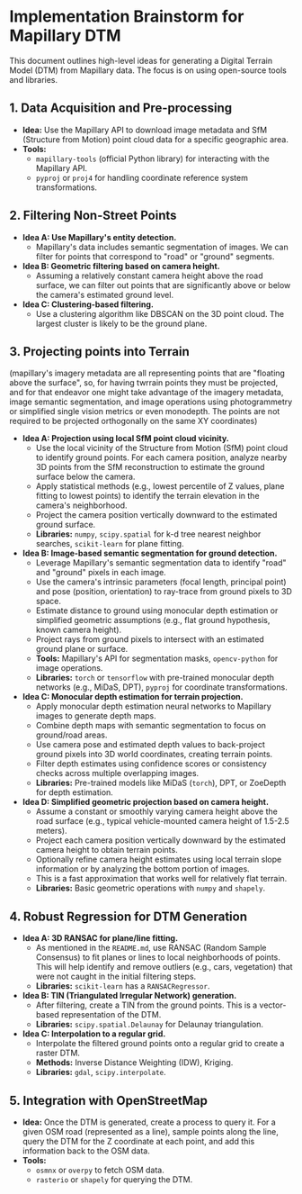 # Implementation Brainstorm for Mapillary DTM

This document outlines high-level ideas for generating a Digital Terrain Model (DTM) from Mapillary data. The focus is on using open-source tools and libraries.

## 1. Data Acquisition and Pre-processing

*   **Idea:** Use the Mapillary API to download image metadata and SfM (Structure from Motion) point cloud data for a specific geographic area.
*   **Tools:**
    *   `mapillary-tools` (official Python library) for interacting with the Mapillary API.
    *   `pyproj` or `proj4` for handling coordinate reference system transformations.

## 2. Filtering Non-Street Points

*   **Idea A: Use Mapillary's entity detection.**
    *   Mapillary's data includes semantic segmentation of images. We can filter for points that correspond to "road" or "ground" segments.
*   **Idea B: Geometric filtering based on camera height.**
    *   Assuming a relatively constant camera height above the road surface, we can filter out points that are significantly above or below the camera's estimated ground level.
*   **Idea C: Clustering-based filtering.**
    *   Use a clustering algorithm like DBSCAN on the 3D point cloud. The largest cluster is likely to be the ground plane.

## 3. Projecting points into Terrain

(mapillary's imagery metadata are all representing points that are "floating above the surface", so, for having twrrain points they must be projected, and for that endeavor one might take advantage of the imagery metadata, image semantic segmentation, and image operations using photogrammetry or simplified single vision metrics or even monodepth. The points are not required to be projected orthogonally on the same XY coordinates)

*   **Idea A: Projection using local SfM point cloud vicinity.**
    *   Use the local vicinity of the Structure from Motion (SfM) point cloud to identify ground points. For each camera position, analyze nearby 3D points from the SfM reconstruction to estimate the ground surface below the camera.
    *   Apply statistical methods (e.g., lowest percentile of Z values, plane fitting to lowest points) to identify the terrain elevation in the camera's neighborhood.
    *   Project the camera position vertically downward to the estimated ground surface.
    *   **Libraries:** `numpy`, `scipy.spatial` for k-d tree nearest neighbor searches, `scikit-learn` for plane fitting.
*   **Idea B: Image-based semantic segmentation for ground detection.**
    *   Leverage Mapillary's semantic segmentation data to identify "road" and "ground" pixels in each image.
    *   Use the camera's intrinsic parameters (focal length, principal point) and pose (position, orientation) to ray-trace from ground pixels to 3D space.
    *   Estimate distance to ground using monocular depth estimation or simplified geometric assumptions (e.g., flat ground hypothesis, known camera height).
    *   Project rays from ground pixels to intersect with an estimated ground plane or surface.
    *   **Tools:** Mapillary's API for segmentation masks, `opencv-python` for image operations.
    *   **Libraries:** `torch` or `tensorflow` with pre-trained monocular depth networks (e.g., MiDaS, DPT), `pyproj` for coordinate transformations.
*   **Idea C: Monocular depth estimation for terrain projection.**
    *   Apply monocular depth estimation neural networks to Mapillary images to generate depth maps.
    *   Combine depth maps with semantic segmentation to focus on ground/road areas.
    *   Use camera pose and estimated depth values to back-project ground pixels into 3D world coordinates, creating terrain points.
    *   Filter depth estimates using confidence scores or consistency checks across multiple overlapping images.
    *   **Libraries:** Pre-trained models like MiDaS (`torch`), DPT, or ZoeDepth for depth estimation.
*   **Idea D: Simplified geometric projection based on camera height.**
    *   Assume a constant or smoothly varying camera height above the road surface (e.g., typical vehicle-mounted camera height of 1.5-2.5 meters).
    *   Project each camera position vertically downward by the estimated camera height to obtain terrain points.
    *   Optionally refine camera height estimates using local terrain slope information or by analyzing the bottom portion of images.
    *   This is a fast approximation that works well for relatively flat terrain.
    *   **Libraries:** Basic geometric operations with `numpy` and `shapely`.


## 4. Robust Regression for DTM Generation

*   **Idea A: 3D RANSAC for plane/line fitting.**
    *   As mentioned in the `README.md`, use RANSAC (Random Sample Consensus) to fit planes or lines to local neighborhoods of points. This will help identify and remove outliers (e.g., cars, vegetation) that were not caught in the initial filtering steps.
    *   **Libraries:** `scikit-learn` has a `RANSACRegressor`.
*   **Idea B: TIN (Triangulated Irregular Network) generation.**
    *   After filtering, create a TIN from the ground points. This is a vector-based representation of the DTM.
    *   **Libraries:** `scipy.spatial.Delaunay` for Delaunay triangulation.
*   **Idea C: Interpolation to a regular grid.**
    *   Interpolate the filtered ground points onto a regular grid to create a raster DTM.
    *   **Methods:** Inverse Distance Weighting (IDW), Kriging.
    *   **Libraries:** `gdal`, `scipy.interpolate`.

## 5. Integration with OpenStreetMap

*   **Idea:** Once the DTM is generated, create a process to query it. For a given OSM road (represented as a line), sample points along the line, query the DTM for the Z coordinate at each point, and add this information back to the OSM data.
*   **Tools:**
    *   `osmnx` or `overpy` to fetch OSM data.
    *   `rasterio` or `shapely` for querying the DTM.
